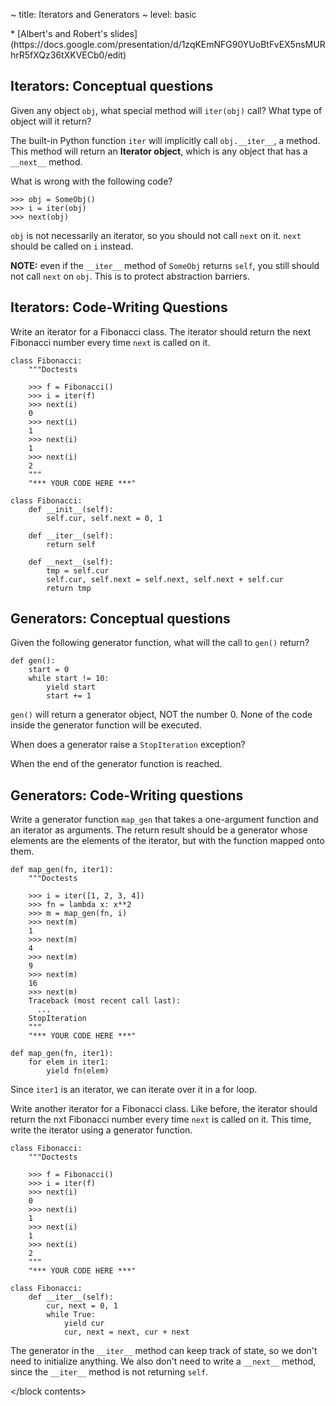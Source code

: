 ~ title: Iterators and Generators
~ level: basic

<block references>
* [Albert's and Robert's
  slides](https://docs.google.com/presentation/d/1zqKEmNFG90YUoBtFvEX5nsMURhrR5fXQz36tXKVECb0/edit)
</block references>

<block notes>
</block notes>

<block contents>

Iterators: Conceptual questions
-------------------------------

<quesiton>

Given any object `obj`, what special method will `iter(obj)` call? What
type of object will it return?

<solution>

The built-in Python function `iter` will implicitly call
`obj.__iter__`, a method. This method will return an **Iterator
object**, which is any object that has a `__next__` method.

</solution>

<question>

What is wrong with the following code?

    >>> obj = SomeObj()
    >>> i = iter(obj)
    >>> next(obj)

<solution>

`obj` is not necessarily an iterator, so you should not call `next` on it.
`next` should be called on `i` instead.

**NOTE:** even if the `__iter__` method of `SomeObj` returns `self`,
you still should not call `next` on `obj`. This is to protect
abstraction barriers.

</solution>

Iterators: Code-Writing Questions
---------------------------------

<question>

Write an iterator for a Fibonacci class. The iterator should return the
next Fibonacci number every time `next` is called on it.

    class Fibonacci:
        """Doctests

        >>> f = Fibonacci()
        >>> i = iter(f)
        >>> next(i)
        0
        >>> next(i)
        1
        >>> next(i)
        1
        >>> next(i)
        2
        """
        "*** YOUR CODE HERE ***"

<solution>

    class Fibonacci:
        def __init__(self):
            self.cur, self.next = 0, 1

        def __iter__(self):
            return self

        def __next__(self):
            tmp = self.cur
            self.cur, self.next = self.next, self.next + self.cur
            return tmp

</solution>

Generators: Conceptual questions
--------------------------------

<question>

Given the following generator function, what will the call to `gen()`
return?

    def gen():
        start = 0
        while start != 10:
            yield start
            start += 1

<solution>

`gen()` will return a generator object, NOT the number 0. None of the
code inside the generator function will be executed.

</solution>

<question>

When does a generator raise a `StopIteration` exception?

<solution>

When the end of the generator function is reached.

</solution>

Generators: Code-Writing questions
----------------------------------

<question>

Write a generator function `map_gen` that takes a one-argument function
and an iterator as arguments. The return result should be a generator
whose elements are the elements of the iterator, but with the function
mapped onto them.

    def map_gen(fn, iter1):
        """Doctests

        >>> i = iter([1, 2, 3, 4])
        >>> fn = lambda x: x**2
        >>> m = map_gen(fn, i)
        >>> next(m)
        1
        >>> next(m)
        4
        >>> next(m)
        9
        >>> next(m)
        16
        >>> next(m)
        Traceback (most recent call last):
          ...
        StopIteration
        """
        "*** YOUR CODE HERE ***"

<solution>

    def map_gen(fn, iter1):
        for elem in iter1:
            yield fn(elem)

Since `iter1` is an iterator, we can iterate over it in a for loop.

</solution>

<question>

Write another iterator for a Fibonacci class. Like before, the iterator
should return the nxt Fibonacci number every time `next` is called on
it. This time, write the iterator using a generator function.

    class Fibonacci:
        """Doctests

        >>> f = Fibonacci()
        >>> i = iter(f)
        >>> next(i)
        0
        >>> next(i)
        1
        >>> next(i)
        1
        >>> next(i)
        2
        """
        "*** YOUR CODE HERE ***"

<solution>

    class Fibonacci:
        def __iter__(self):
            cur, next = 0, 1
            while True:
                yield cur
                cur, next = next, cur + next

The generator in the `__iter__` method can keep track of state, so we
don't need to initialize anything. We also don't need to write a
`__next__` method, since the `__iter__` method is not returning `self`.

</solution>

</block contents>
